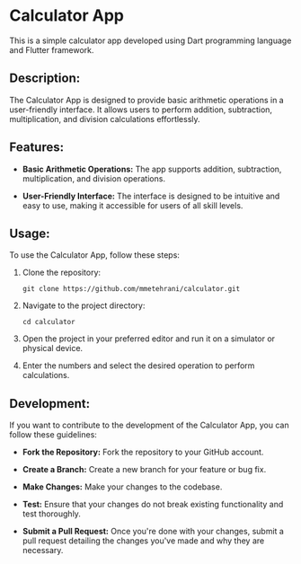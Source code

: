# Calculator App

This is a simple calculator app developed using Dart programming language and Flutter framework.

## Description:

The Calculator App is designed to provide basic arithmetic operations in a user-friendly interface. It allows users to perform addition, subtraction, multiplication, and division calculations effortlessly.

## Features:

- **Basic Arithmetic Operations:** The app supports addition, subtraction, multiplication, and division operations.
  
- **User-Friendly Interface:** The interface is designed to be intuitive and easy to use, making it accessible for users of all skill levels.

## Usage:

To use the Calculator App, follow these steps:

1. Clone the repository:

   ```
   git clone https://github.com/mmetehrani/calculator.git
   ```

2. Navigate to the project directory:

   ```
   cd calculator
   ```

3. Open the project in your preferred editor and run it on a simulator or physical device.

4. Enter the numbers and select the desired operation to perform calculations.

## Development:

If you want to contribute to the development of the Calculator App, you can follow these guidelines:

- **Fork the Repository:** Fork the repository to your GitHub account.

- **Create a Branch:** Create a new branch for your feature or bug fix.

- **Make Changes:** Make your changes to the codebase.

- **Test:** Ensure that your changes do not break existing functionality and test thoroughly.

- **Submit a Pull Request:** Once you're done with your changes, submit a pull request detailing the changes you've made and why they are necessary.

